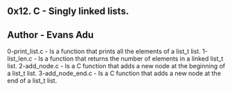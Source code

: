 0x12. C - Singly linked lists.
---------------------------------
Author - Evans Adu
---------------------------------
0-print_list.c - Is a function that prints all the elements of a list_t list.
1-list_len.c - Is a function that returns the number of elements in a linked list_t list.
2-add_node.c - Is a C function that adds a new node at the beginning of a list_t list.
3-add_node_end.c - Is a C function that adds a new node at the end of a list_t list.
